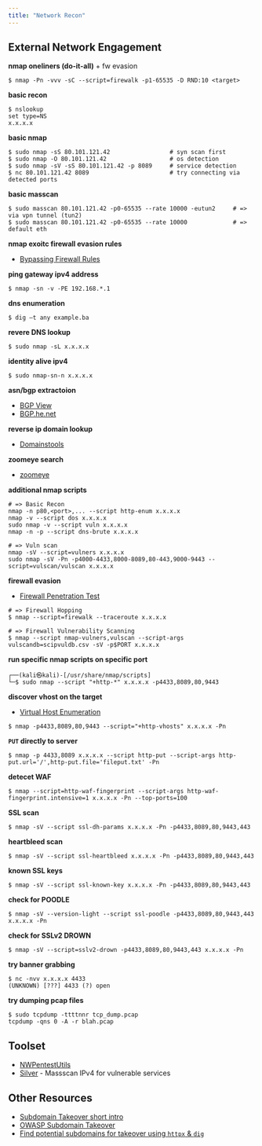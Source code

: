 ```yaml
---
title: "Network Recon"
---
```


## External Network Engagement

**nmap oneliners (do-it-all)** + fw evasion

```
$ nmap -Pn -vvv -sC --script=firewalk -p1-65535 -D RND:10 <target>
```

**basic recon**

```
$ nslookup
set type=NS
x.x.x.x
```

**basic nmap**

```
$ sudo nmap -sS 80.101.121.42                 # syn scan first
$ sudo nmap -O 80.101.121.42                  # os detection
$ sudo nmap -sV -sS 80.101.121.42 -p 8089     # service detection 
$ nc 80.101.121.42 8089                       # try connecting via detected ports
```

**basic masscan**

```
$ sudo masscan 80.101.121.42 -p0-65535 --rate 10000 -eutun2     # => via vpn tunnel (tun2) 
$ sudo masscan 80.101.121.42 -p0-65535 --rate 10000             # => default eth
```

**nmap exoitc firewall evasion rules**

* [Bypassing Firewall Rules](https://nmap.org/book/firewall-subversion.html)

**ping gateway ipv4 address**

```
$ nmap -sn -v -PE 192.168.*.1
```

**dns enumeration**

```
$ dig –t any example.ba
```

**revere DNS lookup**

```
$ sudo nmap -sL x.x.x.x
```

**identity alive ipv4**

```
$ sudo nmap-sn-n x.x.x.x
```

**asn/bgp extractoion**

* [BGP View](https://bgpview.io/ip/x.x.x.x)
* [BGP.he.net](https://bgp.he.net/ip/x.x.x.x)

**reverse ip domain lookup**

* [Domainstools](https://reverseip.domaintools.com/search/?q=x.x.x.x)

**zoomeye search**

* [zoomeye](https://www.zoomeye.org/searchResult?q=80.101.121.42)

**additional nmap scripts**

```
# => Basic Recon
nmap -n p80,<port>,... --script http-enum x.x.x.x
nmap -v --script dos x.x.x.x
sudo nmap -v --script vuln x.x.x.x
nmap -n -p --script dns-brute x.x.x.x

# => Vuln scan
nmap -sV --script=vulners x.x.x.x
sudo nmap -sV -Pn -p4000-4433,8000-8089,80-443,9000-9443 --script=vulscan/vulscan x.x.x.x
```

**firewall evasion**

* [Firewall Penetration Test](/firewall-engagements)

```
# => Firewall Hopping
$ nmap --script=firewalk --traceroute x.x.x.x

# => Firewall Vulnerability Scanning
$ nmap --script nmap-vulners,vulscan --script-args vulscandb=scipvuldb.csv -sV -p$PORT x.x.x.x
```

**run specific nmap scripts on specific port**

```
┌──(kali㉿kali)-[/usr/share/nmap/scripts]
└─$ sudo nmap --script "+http-*" x.x.x.x -p4433,8089,80,9443
```

**discover vhost on the target**

* [Virtual Host Enumeration](/vhost-enumeration)

```
$ nmap -p4433,8089,80,9443 --script="+http-vhosts" x.x.x.x -Pn
```

**`PUT` directly to server**

```
$ nmap -p 4433,8089 x.x.x.x --script http-put --script-args http-put.url='/',http-put.file='fileput.txt' -Pn
```

**detecet WAF**

```
$ nmap --script=http-waf-fingerprint --script-args http-waf-fingerprint.intensive=1 x.x.x.x -Pn --top-ports=100
```

**SSL scan**

```
$ nmap -sV --script ssl-dh-params x.x.x.x -Pn -p4433,8089,80,9443,443
```

**heartbleed scan**

```
$ nmap -sV --script ssl-heartbleed x.x.x.x -Pn -p4433,8089,80,9443,443
```

**known SSL keys**

```
$ nmap -sV --script ssl-known-key x.x.x.x -Pn -p4433,8089,80,9443,443
```

**check for POODLE**

```
$ nmap -sV --version-light --script ssl-poodle -p4433,8089,80,9443,443 x.x.x.x -Pn
```

**check for SSLv2 DROWN**

```
$ nmap -sV --script=sslv2-drown -p4433,8089,80,9443,443 x.x.x.x -Pn
```

**try banner grabbing**

```
$ nc -nvv x.x.x.x 4433
(UNKNOWN) [???] 4433 (?) open
```

**try dumping pcap files**
```
$ sudo tcpdump -ttttnnr tcp_dump.pcap
tcpdump -qns 0 -A -r blah.pcap
```

## Toolset

* [NWPentestUtils](https://github.com/aktsk/NWPentestUtils)
* [Silver](https://github.com/s0md3v/Silver) - Massscan IPv4 for vulnerable services

## Other Resources

* [Subdomain Takeover short intro](https://exploit-notes.hdks.org/exploit/reconnaissance/subdomain/subdomain-takeover/)
* [OWASP Subdomain Takeover](https://owasp.org/www-project-web-security-testing-guide/latest/4-Web_Application_Security_Testing/02-Configuration_and_Deployment_Management_Testing/10-Test_for_Subdomain_Takeover)
* [Find potential subdomains for takeover using `httpx` & `dig`](https://medium.com/@DrakenKun/how-to-find-subdomain-takeover-using-httpx-dig-5c2351d380b4)